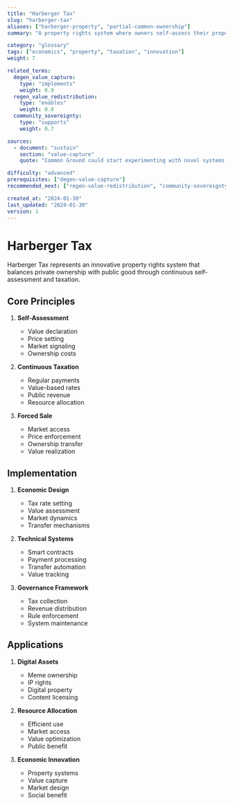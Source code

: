```yaml
---
title: "Harberger Tax"
slug: "harberger-tax"
aliases: ["harberger-property", "partial-common-ownership"]
summary: "A property rights system where owners self-assess their property's value, pay taxes on that value, and must sell to any buyer willing to pay that price."

category: "glossary"
tags: ["economics", "property", "taxation", "innovation"]
weight: 7

related_terms:
  degen_value_capture:
    type: "implements"
    weight: 0.9
  regen_value_redistribution:
    type: "enables"
    weight: 0.8
  community_sovereignty:
    type: "supports"
    weight: 0.7

sources:
  - document: "sustain"
    section: "value-capture"
    quote: "Common Ground could start experimenting with novel systems like Harberger Taxes on memes and IP in the future."

difficulty: "advanced"
prerequisites: ["degen-value-capture"]
recommended_next: ["regen-value-redistribution", "community-sovereignty"]

created_at: "2024-01-30"
last_updated: "2024-01-30"
version: 1
---
```


# Harberger Tax

Harberger Tax represents an innovative property rights system that balances private ownership with public good through continuous self-assessment and taxation.

## Core Principles

1. **Self-Assessment**
   - Value declaration
   - Price setting
   - Market signaling
   - Ownership costs

2. **Continuous Taxation**
   - Regular payments
   - Value-based rates
   - Public revenue
   - Resource allocation

3. **Forced Sale**
   - Market access
   - Price enforcement
   - Ownership transfer
   - Value realization

## Implementation

1. **Economic Design**
   - Tax rate setting
   - Value assessment
   - Market dynamics
   - Transfer mechanisms

2. **Technical Systems**
   - Smart contracts
   - Payment processing
   - Transfer automation
   - Value tracking

3. **Governance Framework**
   - Tax collection
   - Revenue distribution
   - Rule enforcement
   - System maintenance

## Applications

1. **Digital Assets**
   - Meme ownership
   - IP rights
   - Digital property
   - Content licensing

2. **Resource Allocation**
   - Efficient use
   - Market access
   - Value optimization
   - Public benefit

3. **Economic Innovation**
   - Property systems
   - Value capture
   - Market design
   - Social benefit 